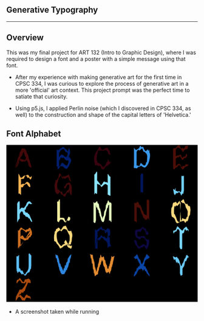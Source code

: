 ## Generative Typography
---

Overview
--------
This was my final project for ART 132 (Intro to Graphic Design), where I was required to design a font and a poster with a simple message using that font.
  - After my experience with making generative art for the first time in CPSC 334, I was curious to explore the process of generative art in a more 'official' art context. This project prompt was the perfect time to satiate that curiosity.

  - Using p5.js, I applied Perlin noise (which I discovered in CPSC 334, as well) to the construction and shape of the capital letters of 'Helvetica.'


Font Alphabet
--------
![Font Poster](https://github.com/ExzoZbta/Generative-Alphabet/blob/main/static/alphabet-poster.PNG?raw=true)
- A screenshot taken while running
